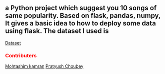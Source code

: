 
<h2>a Python project which suggest you 10 songs of same popularity. Based on flask, pandas, numpy, It gives a basic idea to how to deploy some data using flask. The dataset I used is</h2>
<a href=" https://www.kaggle.com/edalrami/19000-spotify-songs">Dataset</a>

<h3 style="color:red;"> Contributers</h3>
<a href="https://github.com/mohtashimkamran">Mohtashim kamran</a>
<a href="https://github.com/mrPKC">Pratyush Choubey</a>
